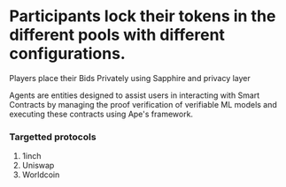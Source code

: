 # Participants lock their tokens in the different pools with different configurations.

Players place their Bids Privately using Sapphire and privacy layer

Agents are entities designed to assist users in interacting with Smart Contracts by managing the proof verification of verifiable ML models and executing these contracts using Ape's framework.

### Targetted protocols

1. 1inch
2. Uniswap
3. Worldcoin